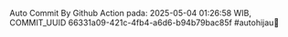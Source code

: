 Auto Commit By Github Action pada: 2025-05-04 01:26:58 WIB, COMMIT_UUID 66331a09-421c-4fb4-a6d6-b94b79bac85f #autohijau🗿
